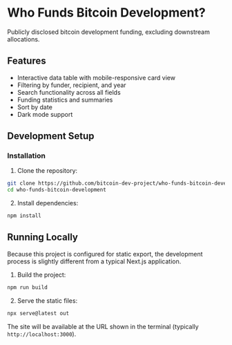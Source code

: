 # Who Funds Bitcoin Development?

Publicly disclosed bitcoin development funding, excluding downstream allocations.

## Features

- Interactive data table with mobile-responsive card view
- Filtering by funder, recipient, and year
- Search functionality across all fields
- Funding statistics and summaries
- Sort by date
- Dark mode support

## Development Setup

### Installation

1. Clone the repository:
```bash
git clone https://github.com/bitcoin-dev-project/who-funds-bitcoin-development
cd who-funds-bitcoin-development
```

2. Install dependencies:
```bash
npm install
```

## Running Locally

Because this project is configured for static export, the development process is slightly different from a typical Next.js application.

1. Build the project:
```bash
npm run build
```

2. Serve the static files:
```bash
npx serve@latest out
```

The site will be available at the URL shown in the terminal (typically `http://localhost:3000`).
